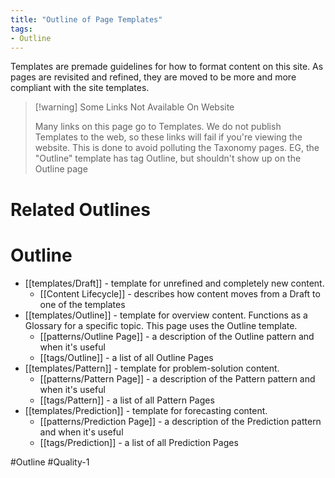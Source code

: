 ```yaml
---
title: "Outline of Page Templates"
tags:
- Outline
---
```

Templates are premade guidelines for how to format content on this site. As pages are revisited and refined, they are moved to be more and more compliant with the site templates.

> [!warning] Some Links Not Available On Website
>
> Many links on this page go to Templates. We do not publish Templates to the web, so these links will fail if you're viewing the website. This is done to avoid polluting the Taxonomy pages. EG, the "Outline" template has tag Outline, but shouldn't show up on the  Outline page

# Related Outlines

# Outline

- [[templates/Draft]] - template for unrefined and completely new content.
  - [[Content Lifecycle]] - describes how content moves from a Draft to one of the templates
- [[templates/Outline]] - template for overview content. Functions as a Glossary for a specific topic. This page uses the Outline template.
  - [[patterns/Outline Page]] - a description of the Outline pattern and when it's useful
  - [[tags/Outline]] - a list of all Outline Pages
- [[templates/Pattern]] - template for problem-solution content.
  - [[patterns/Pattern Page]] - a description of the Pattern pattern and when it's useful
  - [[tags/Pattern]] - a list of all Pattern Pages
- [[templates/Prediction]] - template for forecasting content.
  - [[patterns/Prediction Page]] - a description of the Prediction pattern and when it's useful
  - [[tags/Prediction]] - a list of all Prediction Pages

#Outline #Quality-1
